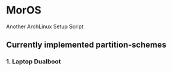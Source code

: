 # MorOS
Another ArchLinux Setup Script

## Currently implemented partition-schemes
### 1. Laptop Dualboot